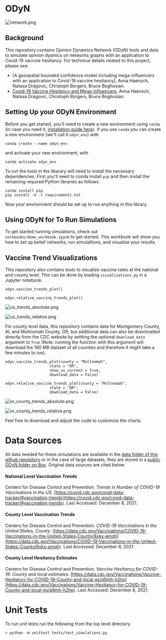 # ODyN

![network.png](https://github.com/annahaensch/VaccineHesitancy/blob/main/images/network.png?raw=true)

## Background

This repository contains Opinion Dynamics Network (ODyN) tools and data to simulate opinion dyamics on networks graphs with an application to Covid-19 vaccine hesitancy.  For technical details related to this project, please see: 

* [A geospatial bounded confidence model including mega-influencers with an application to Covid-19 vaccine hesitancy], Anna Haensch, Natasa Dragovic, Christoph Borgers, Bruce Boghosian.
* [Covid-19 Vaccine Hesitancy and Mega-Influencers](https://arxiv.org/pdf/2202.00630.pdf), Anna Haensch, Natasa Dragovic, Christoph Borgers, Bruce Boghosian.

## Setting Up your ODyN Environment

Before you get started, you'll need to create a new environment using `conda` (in case you need it, [installation guide here](https://docs.conda.io/projects/conda/en/latest/user-guide/install/index.html)). If you use `conda` you can 
create a new environment (we'll call it `odyn_env`) with

```
conda create --name odyn_env
```

and activate your new environment, with

```
conda activate odyn_env
```
To run the tools in the libarary will need to install the necessary dependencies. First you'll need to conda install 
`pip` and then install the remaining required Python libraries as follows.

```
conda install pip
pip install -U -r requirements.txt
```

Now your environment should be set up to run anything in this library. 

## Using ODyN for To Run Simulations

To get started running simulations, check out `notebooks/demo_workbook.ipynb` to get started.  This workbook will show you how to set up belief networks, run simulaltions, and visualize your results. 

## Vaccine Trend Visualizations

This repository also contains tools to visualize vaccine rates at the national and county level.  This can be done by loading `visualizations.py` in a Jupyter notebook.

```
odyn.vaccine_trends_plot()

odyn.relative_vaccine_trends_plot()
```
![us_trends_absolute.png](https://github.com/annahaensch/VaccineHesitancy/blob/main/images/us_trends_absolute.png?raw=true)

![us_trends_relative.png](https://github.com/annahaensch/VaccineHesitancy/blob/main/images/us_trends_relative.png?raw=true)

For county level data, this repository contains data for Montgomery County, AL and Multnomah County, OR, but additional data can also be downloaded directly from the CDC website by settting the optional `download_data` argument to `True` (Note: running the function with this argument will download the 160 MB dataset of all counties and therefore it might take a few minutes to run). 
```
odyn.vaccine_trends_plot(county = "Multnomah", 
					state = "OR", 
					show_us_current = True,
					download_data = False)

odyn.relative_vaccine_trends_plot(county = "Multnomah",
					state = "OR",
					download_data = False)
```
![or_county_trends_absolute.png](https://github.com/annahaensch/VaccineHesitancy/blob/main/images/or_county_trends_absolute.png?raw=true)

![or_county_trends_relative.png](https://github.com/annahaensch/VaccineHesitancy/blob/main/images/or_county_trends_relative.png?raw=true)

Feel free to download and adjust the code to customize the charts.

# Data Sources

All data needed for these simulations are available in the [data folder of this github repository](https://github.com/annahaensch/ODyN/tree/main/data) or in the case of large datasets, they are stored in a [public ODyN folder on Box](https://tufts.box.com/s/zswz021t98dobclsvv4q6a8nuq2ux2ik).  Original data sources are cited below.

#### National Level Vaccination Trends

Centers for Disease Control and Prevention. *Trends in Number of COVID-19 Vaccinations in the US*. [https://covid.cdc.gov/covid-data-tracker/#vaccination-trends](https://covid.cdc.gov/covid-data-tracker/#vaccination-trends). Last Accessed: December 8, 2021.

#### County Level Vaccination Trends

Centers for Disease Control and Prevention. *COVID-19 Vaccinations in the United States, County*. [https://data.cdc.gov/Vaccinations/COVID-19-Vaccinations-in-the-United-States-County/8xkx-amqh](https://data.cdc.gov/Vaccinations/COVID-19-Vaccinations-in-the-United-States-County/8xkx-amqh). Last Accessed: December 8, 2021.

#### County Level Hesitancy Estimates

Centers for Disease Control and Prevention. *Vaccine Hesitancy for COVID-19: County and local estimates*. [https://data.cdc.gov/Vaccinations/Vaccine-Hesitancy-for-COVID-19-County-and-local-es/q9mh-h2tw](https://data.cdc.gov/Vaccinations/Vaccine-Hesitancy-for-COVID-19-County-and-local-es/q9mh-h2tw). Last Accessed: December 8, 2021.

# Unit Tests

To run unit tests run the following from the top level directory.
```
> python -m unittest tests/test_simulations.py
```
